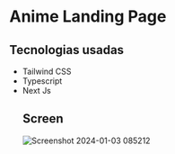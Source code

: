# Anime Landing Page
## Tecnologias usadas
- Tailwind CSS
- Typescript
- Next Js
  ## Screen
  ![Screenshot 2024-01-03 085212](https://github.com/013Edu/anime-lading-page/assets/91925011/14dc4205-12ee-4938-b6a1-d8aa34a20239)
